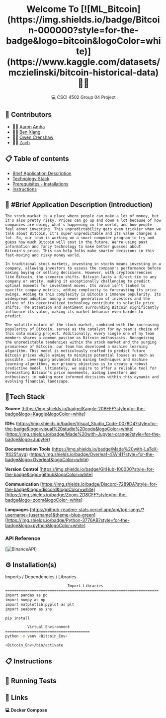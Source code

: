 <h1 align = 'center'> Welcome To [![ML_Bitcoin](https://img.shields.io/badge/Bitcoin-000000?style=for-the-badge&logo=bitcoin&logoColor=white)](https://www.kaggle.com/datasets/mczielinski/bitcoin-historical-data) 📖👋 </h1>

<p align='center'> 
  💻 CSCI 4502 Group 04 Project
</p>




👥 Contributors
-------------

- 👨‍🍳 [Aaron Amha](https://github.com/AaronAmha)
- 👨‍🍳 [Ben Xiang](https://github.com/jonben3215)
- 👨‍🍳 [Owen Crenshaw](https://github.com/)
- 👩‍🍳 [Zach ](https://github.com/qung5100)

📋 Table of contents
-----------------

* [Brief Application Description ](#-brief-application-description-introduction)
* [Technology Stack](#tech-stack)
* [Prerequisites - Installations](#%EF%B8%8F-installation)
* [Instructions](#-instructions)

📝 #Brief Application Description (Introduction) 
------------
	The stock market is a place where people can make a lot of money, but it's also pretty risky. Prices can go up and down a lot because of how companies are doing, what's happening in the world, and how people feel about investing. This unpredictability gets even trickier when we talk about Bitcoin. It's super unpredictable and its value changes a lot. So, our team is working on a smart computer program to try and guess how much Bitcoin will cost in the future. We're using past information and fancy technology to make better guesses about Bitcoin's price. This can help folks make smarter decisions in this fast-moving and risky money world.

	In traditional stock markets, investing in stocks means investing in a company, allowing investors to assess the company's performance before making buying or selling decisions. However, with cryptocurrencies like Bitcoin, the scenario shifts. Bitcoin lacks a direct tie to any company or entity, making it exceptionally challenging to predict optimal moments for investment moves. Its value isn't linked to specific company metrics, adding complexity to forecasting its price swings. Adding to this complexity is Bitcoin's immense popularity. Its widespread adoption among a newer generation of investors and the allure of its decentralized technology contribute to volatile price shifts. The attention and sentiment surrounding Bitcoin significantly influence its value, making its market behavior even harder to predict.

	The volatile nature of the stock market, combined with the increasing popularity of Bitcoin, serves as the catalyst for my team's choice of this data mining project. Additionally, every single one of my team members shares a common passion as Bitcoin enthusiasts. Recognizing the unpredictable tendencies within the stock market and the surging prominence of Bitcoin, our team has developed a machine learning algorithm. This model is meticulously crafted to predict future Bitcoin prices while aiming to minimize potential losses as much as possible. Leveraging advanced data mining techniques and machine learning algorithms, our primary objective is to create a robust predictive model. Ultimately, we aspire to offer a reliable tool for forecasting Bitcoin's price movements, aiding investors and enthusiasts in making more informed decisions within this dynamic and evolving financial landscape.



## 📱Tech Stack

**Source**
[https://img.shields.io/badge/Kaggle-20BEFF?style=for-the-badge&logo=Kaggle&logoColor=white]

**IDEs**
(https://img.shields.io/badge/Visual_Studio_Code-0078D4?style=for-the-badge&logo=visual%20studio%20code&logoColor=white)
(https://img.shields.io/badge/Made%20with-Jupyter-orange?style=for-the-badge&logo=Jupyter)

**Documentation Tools** 
(https://img.shields.io/badge/Made%20with-LaTeX-1f425f.svg)
(https://img.shields.io/badge/Overleaf-47A141?style=for-the-badge&logo=Overleaf&logoColor=white)

**Version Control**
[https://img.shields.io/badge/GitHub-100000?style=for-the-badge&logo=github&logoColor=white]

**Communication**
[https://img.shields.io/badge/Discord-7289DA?style=for-the-badge&logo=discord&logoColor=white]
[https://img.shields.io/badge/Zoom-2D8CFF?style=for-the-badge&logo=zoom&logoColor=white]

**Languages**
[https://github-readme-stats.vercel.app/api/top-langs/?username={username}&theme=blue-green]
[https://img.shields.io/badge/Python-3776AB?style=for-the-badge&logo=python&logoColor=white]


### API Reference

[![BinanceAPI](https://img.shields.io/badge/Binance-FCD535?style=for-the-badge&logo=binance&logoColor=white)]



## ⚙️ Installation(s)

Imports / Dependencies / Libraries

```bash
                            Import Libraries
=====================================================================
import pandas as pd
import numpy as np
import matplotlib.pyplot as plt
import seaborn as sns

pip install 
```
```bash
          Virtual Environment
======================================
python -m venv <Bitcoin_Env>

<Bitcoin_Env>/bin/activate


```


## 📋 Instructions


        
## 🧪 Running Tests




## 🔗 Links

**💻 Docker Compose**

